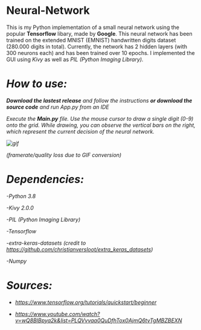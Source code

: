 # Neural-Network
This is my Python implementation of a small neural network using the popular <b>Tensorflow</b> libary, made by <b>Google</b>.
This neural network has been trained on the extended MNIST (EMNIST) handwritten digits dataset (280.000 digits in total).
Currently, the network has 2 hidden layers (with 300 neurons each) and has been trained over 10 epochs. I implemented the GUI using <i>Kivy</i> as well as
<i>PIL<i/> (Python Imaging Library).

# How to use:

<b>Download the lastest release</b> and follow the instructions <b>or download the source code</b> and run <i>App.py</i> from an IDE

Execute the <b>Main.py</b> file. Use the mouse cursor to draw a single digit (0-9) onto the grid. While drawing, you can observe the vertical bars on the right, which
represent the current decision of the neural network.

![gif](https://media.giphy.com/media/zyrncvyZos8SJ2977x/giphy.gif)

(framerate/quality loss due to GIF conversion)

# Dependencies:

-Python 3.8

-Kivy 2.0.0

-PIL (Python Imaging Library)

-Tensorflow

-extra-keras-datasets (credit to https://github.com/christianversloot/extra_keras_datasets)

-Numpy

# Sources:

- https://www.tensorflow.org/tutorials/quickstart/beginner

- https://www.youtube.com/watch?v=wQ8BIBpya2k&list=PLQVvvaa0QuDfhTox0AjmQ6tvTgMBZBEXN
